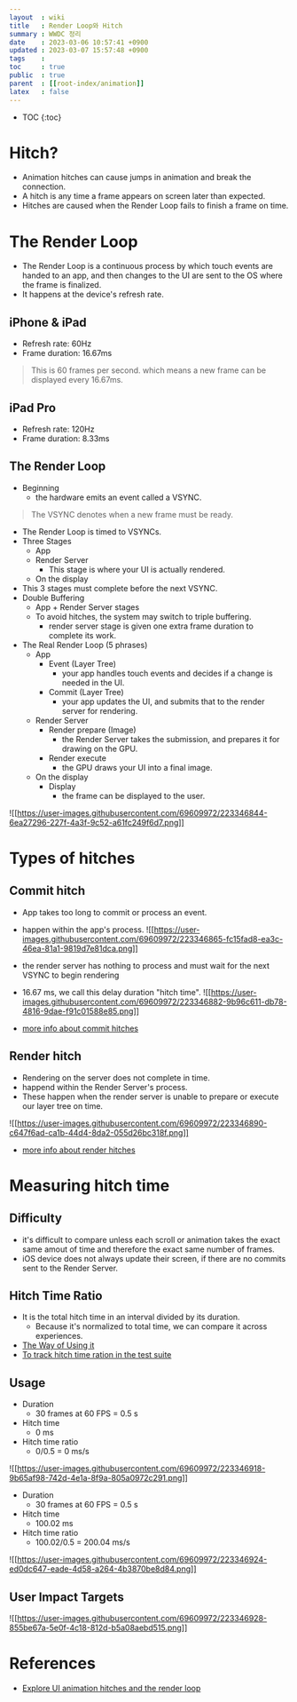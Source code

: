 ```yaml
---
layout  : wiki
title   : Render Loop와 Hitch 
summary : WWDC 정리 
date    : 2023-03-06 10:57:41 +0900
updated : 2023-03-07 15:57:48 +0900
tags    : 
toc     : true
public  : true
parent  : [[root-index/animation]]
latex   : false
---
```

* TOC
{:toc}


# Hitch?
- Animation hitches can cause jumps in animation and break the connection.
- A hitch is any time a frame appears on screen later than expected.
- Hitches are caused when the Render Loop fails to finish a frame on time.

# The Render Loop
- The Render Loop is a continuous process by which touch events are handed to an app, and then changes to the UI are sent to the OS where the frame is finalized.
- It happens at the device's refresh rate.

## iPhone & iPad
- Refresh rate: 60Hz
- Frame duration: 16.67ms
> This is 60 frames per second.
> which means a new frame can be displayed every 16.67ms.

## iPad Pro
- Refresh rate: 120Hz
- Frame duration: 8.33ms

## The Render Loop

- Beginning
	- the hardware emits an event called a VSYNC.
> The VSYNC denotes when a new frame must be ready.

- The Render Loop is timed to VSYNCs.
- Three Stages
	- App
	- Render Server
		- This stage is where your UI is actually rendered.
	- On the display
- This 3 stages must complete before the next VSYNC.
- Double Buffering
	- App + Render Server stages
	- To avoid hitches, the system may switch to triple buffering.
		- render server stage is given one extra frame duration to complete its work.
- The Real Render Loop (5 phrases)
	- App
		- Event (Layer Tree)
			- your app handles touch events and decides if a change is needed in the UI.
		- Commit (Layer Tree)
			- your app updates the UI, and submits that to the render server for rendering.
	- Render Server
		- Render prepare (Image)
			- the Render Server takes the submission, and prepares it for drawing on the GPU.
		- Render execute
			- the GPU draws your UI into a final image.
	- On the display
		- Display
			- the frame can be displayed to the user.


![[https://user-images.githubusercontent.com/69609972/223346844-6ea27296-227f-4a3f-9c52-a61fc249f6d7.png]]

# Types of hitches

## Commit hitch
- App takes too long to commit or process an event.
- happen within the app's process.
![[https://user-images.githubusercontent.com/69609972/223346865-fc15fad8-ea3c-46ea-81a1-9819d7e81dca.png]]
- the render server has nothing to process and must wait for the next VSYNC to begin rendering
- 16.67 ms, we call this delay duration "hitch time".
![[https://user-images.githubusercontent.com/69609972/223346882-9b96c611-db78-4816-9dae-f91c01588e85.png]]

- [more info about commit hitches](https://developer.apple.com/videos/play/tech-talks/10856)

## Render hitch
- Rendering on the server does not complete in time.
- happend within the Render Server's process.
- These happen when the render server is unable to prepare or execute our layer tree on time.

![[https://user-images.githubusercontent.com/69609972/223346890-c647f6ad-ca1b-44d4-8da2-055d26bc318f.png]]

- [more info about render hitches](https://developer.apple.com/videos/play/tech-talks/10857)


# Measuring hitch time

## Difficulty
- it's difficult to compare unless each scroll or animation takes the exact same amout of time and therefore the exact same number of frames.
- iOS device does not always update their screen, if there are no commits sent to the Render Server.

## Hitch Time Ratio
- It is the total hitch time in an interval divided by its duration.
	- Because it's normalized to total time, we can compare it across experiences.
- [The Way of Using it](https://developer.apple.com/videos/play/wwdc2020/10081/)
- [To track hitch time ration in the test suite](https://developer.apple.com/videos/play/wwdc2020/10077/)

## Usage

- Duration
	- 30 frames at 60 FPS = 0.5 s
- Hitch time
	- 0 ms
- Hitch time ratio
	- 0/0.5 = 0 ms/s

![[https://user-images.githubusercontent.com/69609972/223346918-9b65af98-742d-4e1a-8f9a-805a0972c291.png]]

- Duration
	- 30 frames at 60 FPS = 0.5 s
- Hitch time
	- 100.02 ms
- Hitch time ratio
	- 100.02/0.5 = 200.04 ms/s

![[https://user-images.githubusercontent.com/69609972/223346924-ed0dc647-eade-4d58-a264-4b3870be8d84.png]]

## User Impact Targets

![[https://user-images.githubusercontent.com/69609972/223346928-855be67a-5e0f-4c18-812d-b5a08aebd515.png]]

# References

- [Explore UI animation hitches and the render loop](https://developer.apple.com/videos/play/tech-talks/10855/)
